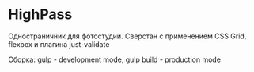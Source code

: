# HighPass
Одностраничник для фотостудии. Сверстан с применением CSS Grid, flexbox и плагина just-validate

Сборка: 
gulp - development mode,
gulp build - production mode
